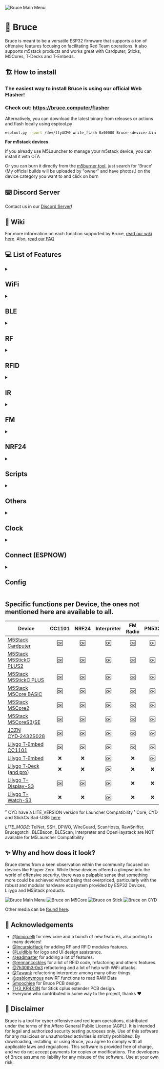 ![Bruce Main Menu](./media/pictures/bruce_banner.jpg)

# :shark: Bruce

Bruce is meant to be a versatile ESP32 firmware that supports a ton of offensive features focusing on facilitating Red Team operations.
It also supports m5stack products and works great with Cardputer, Sticks, M5Cores, T-Decks and T-Embeds.

## :building_construction: How to install

### The easiest way to install Bruce is using our official Web Flasher!
### Check out: https://bruce.computer/flasher

Alternatively, you can download the latest binary from releases or actions and flash locally using esptool.py
```sh
esptool.py --port /dev/ttyACM0 write_flash 0x00000 Bruce-<device>.bin
```

**For m5stack devices**

If you already use M5Launcher to manage your m5stack device, you can install it with OTA

Or you can burn it directly from the [m5burner tool](https://docs.m5stack.com/en/download), just search for 'Bruce' (My official builds will be uploaded by "owner" and have photos.) on the device category you want to and click on burn


## :keyboard: Discord Server

Contact us in our [Discord Server](https://discord.gg/WJ9XF9czVT)!

## :bookmark_tabs: Wiki

For more information on each function supported by Bruce, [read our wiki here](https://github.com/pr3y/Bruce/wiki).
Also, [read our FAQ](https://github.com/pr3y/Bruce/wiki/FAQ)

## :computer: List of Features

<details>
  <summary><h2>WiFi</h2></summary>

- [x] Connect to WiFi
- [x] WiFi AP
- [x] Disconnect WiFi
- [x] [WiFi Atks](https://github.com/pr3y/Bruce/wiki/WiFi#wifi-atks)
  - [x] [Beacon Spam](https://github.com/pr3y/Bruce/wiki/WiFi#beacon-spam)
  - [x] [Target Atk](https://github.com/pr3y/Bruce/wiki/WiFi#target-atk)
    - [x] Information
    - [x] Target Deauth
    - [x] EvilPortal + Deauth
  - [x] Deauth Flood (More than one target)
- [x] [Wardriving](https://github.com/pr3y/Bruce/wiki/Wardriving)
- [x] [TelNet](https://github.com/pr3y/Bruce/wiki/WiFi#telnet)
- [x] [SSH](https://github.com/pr3y/Bruce/wiki/WiFi#ssh)
- [x] [RAW Sniffer](https://github.com/pr3y/Bruce/wiki/WiFi#raw-sniffer)
- [x] [TCP Client](https://github.com/pr3y/Bruce/wiki/WiFi#tcp-client)
- [x] [TCP Listener](https://github.com/pr3y/Bruce/wiki/WiFi#tcp-listener)
- [x] [DPWO-ESP32](https://github.com/pr3y/Bruce/wiki/WiFi#dpwo-esp32)
- [x] [Evil Portal](https://github.com/pr3y/Bruce/wiki/WiFi#evil-portal)
- [x] [Scan Hosts](https://github.com/pr3y/Bruce/wiki/WiFi#evil-portal)
- [x] [Wireguard Tunneling](https://github.com/pr3y/Bruce/wiki/WiFi#wireguard-tunneling)
- [x] Brucegotchi
  - [x] Pwnagotchi friend
  - [x] Pwngrid spam faces & names
    - [x] [Optional] DoScreen a very long name and face
    - [x] [Optional] Flood uniq peer identifiers

</details>

<details>
  <summary><h2>BLE</h2></summary>

- [X] [BLE Scan](https://github.com/pr3y/Bruce/wiki/BLE#ble-scan)
- [X] Bad BLE - Run Ducky scripts, similar to [BadUsb](https://github.com/pr3y/Bruce/wiki/Others#badusb)
- [X] BLE Keyboard - Cardputer and T-Deck Only
- [X] iOS Spam
- [X] Windows Spam
- [X] Samsung Spam
- [X] Android Spam
- [X] Spam All
</details>


<details>
  <summary><h2>RF</h2></summary>

- [x] Scan/Copy
- [x] [Custom SubGhz](https://github.com/pr3y/Bruce/wiki/RF#replay-payloads-like-flipper)
- [x] Spectrum
- [x] Jammer Full (sends a full squared wave into output)
- [x] Jammer Intermittent (sends PWM signal into output)
- [x] Config
    - [X] RF TX Pin
    - [X] RF RX Pin
    - [X] RF Module
        - [x] RF433 T/R M5Stack
        - [x] [CC1101 (Sub-Ghz)](https://github.com/pr3y/Bruce/wiki/CC1101)
    - [X] RF Frequency
- [x] Replay
</details>

<details>
  <summary><h2>RFID</h2></summary>

- [x] Read tag
- [x] Read 125kHz
- [x] Clone tag
- [x] Write NDEF records
- [x] Amiibolink
- [x] Chameleon
- [x] Write data
- [x] Erase data
- [x] Save file
- [x] Load file
- [x] Config
    - [X] [RFID Module](https://github.com/pr3y/Bruce/wiki/RFID#supported-modules)
        - [x] PN532
        - [x] PN532Killer
- [ ] Emulate tag
</details>

<details>
  <summary><h2>IR</h2></summary>

- [x] TV-B-Gone
- [x] IR Receiver
- [x] [Custom IR (NEC, NECext, SIRC, SIRC15, SIRC20, Samsung32, RC5, RC5X, RC6)](https://github.com/pr3y/Bruce/wiki/IR#replay-payloads-like-flipper)
- [x] Config
    - [X] Ir TX Pin
    - [X] Ir RX Pin
</details>

<details>
  <summary><h2>FM</h2></summary>

- [x] [Broadcast standard](https://github.com/pr3y/Bruce/wiki/FM#play_or_pause_button-broadcast-standard)
- [x] [Broadcast reserved](https://github.com/pr3y/Bruce/wiki/FM#no_entry_sign-broadcast-rerserved)
- [x] [Broadcast stop](https://github.com/pr3y/Bruce/wiki/FM#stop_button-broadcast-stop)
- [ ] [FM Spectrum](https://github.com/pr3y/Bruce/wiki/FM#ocean-fm-spectrum)
- [ ] [Hijack Traffic Announcements](https://github.com/pr3y/Bruce/wiki/FM#car-hijack-ta)
- [ ] [Config](https://github.com/pr3y/Bruce/wiki/FM#bookmark_tabs-config)
</details>

<details>
  <summary><h2>NRF24</h2></summary>

- [X] [NRF24 Jammer](https://github.com/pr3y/Bruce/wiki/BLE#nrf24-jammer)
- [X] 2.4G Spectrum
- [ ] Mousejack
</details>

<details>
  <summary><h2>Scripts</h2></summary>

- [X] [JavaScript Interpreter](https://github.com/pr3y/Bruce/wiki/Interpreter) [Credits to justinknight93](https://github.com/justinknight93/Doolittle)
</details>

<details>
  <summary><h2>Others</h2></summary>

- [X] Mic Spectrum
- [X] QRCodes
    - [x] Custom
    - [x] PIX (Brazil bank transfer system)
- [x] [SD Card Mngr](https://github.com/pr3y/Bruce/wiki/Others#sd-card-mngr)
    - [x] View image (jpg)
    - [x] File Info
    - [x] [Wigle Upload](https://github.com/pr3y/Bruce/wiki/Wardriving#how-to-upload)
    - [x] Play Audio
    - [x] View File
- [x] [LittleFS Mngr](https://github.com/pr3y/Bruce/wiki/Others#littlefs-mngr)
- [x] [WebUI](https://github.com/pr3y/Bruce/wiki/Others#webui)
    - [x] Server Structure
    - [x] Html
    - [x] SDCard Mngr
    - [x] Spiffs Mngr
- [x] Megalodon
- [x] [BADUsb (New features, LittleFS and SDCard)](https://github.com/pr3y/Bruce/wiki/Others#badusb)
- [x] USB Keyboard - Cardputer and T-Deck Only
- [x] [Openhaystack](https://github.com/pr3y/Bruce/wiki/Others#openhaystack)
- [x] [iButton](https://github.com/pr3y/Bruce/wiki/Others#ibutton)
- [x] [LED Control](https://github.com/pr3y/Bruce/wiki/Others#led-control)
</details>

<details>
  <summary><h2>Clock</h2></summary>

- [X] RTC Support
- [X] NTP time adjust
- [X] Manual adjust
</details>

<details>
  <summary><h2>Connect (ESPNOW)</h2></summary>

- [X] Send File
- [X] Receive File
</details>

<details>
  <summary><h2>Config</h2></summary>

- [x] Brightness
- [x] Dim Time
- [x] Orientation
- [X] UI Color
- [x] Boot Sound on/off
- [x] Clock
- [x] Sleep
- [x] Restart
</details>

## Specific functions per Device, the ones not mentioned here are available to all.
| Device                  | CC1101    | NRF24    | Interpreter  | FM Radio  | PN532     | Mic   | BadUSB    | RGB Led | Speaker   | Fuel Guage | LITE_MODE |
| ---                     | :---:     | :---:    | :---:        | :---:     | :---:     | :---: | :---:     | :---:   | :---:     | :---:      | :---:     |
| [M5Stack Cardputer](https://shop.m5stack.com/products/m5stack-cardputer-kit-w-m5stamps)       | :ok:      | :ok:     | :ok:         | :ok:      | :ok:      | :ok:  | :ok:      | :ok:    | NS4168    | :x:        | :x:       |
| [M5Stack M5StickC PLUS2](https://shop.m5stack.com/products/m5stickc-plus2-esp32-mini-iot-development-kit)  | :ok:      | :ok:     | :ok:         | :ok:      | :ok:      | :ok:  | :ok:¹     | :x:     | Tone      | :x:        | :x:       |
| [M5Stack M5StickC PLUS](https://shop.m5stack.com/products/m5stickc-plus-esp32-pico-mini-iot-development-kit)   | :ok:      | :ok:     | :ok:          | :ok:      | :ok:      | :ok:  | :ok:¹     | :x:     | Tone      | :x:        | :x:²     |
| [M5Stack M5Core BASIC](https://shop.m5stack.com/products/basic-core-iot-development-kit)    | :ok:        | :ok:       | :ok:          | :ok:       | :ok:        | :ok:  | :ok:¹     | :x:     | Tone      | :x:        | :x:       |
| [M5Stack M5Core2](https://shop.m5stack.com/products/m5stack-core2-esp32-iot-development-kit-v1-1)    | :ok:        | :ok:       | :ok:          | :ok:        | :ok:        | :ok:  | :ok:¹     | :x:     | :x:       | :x:        | :x:       |
| [M5Stack M5CoreS3](https://shop.m5stack.com/products/m5stack-cores3-esp32s3-lotdevelopment-kit)/[SE](https://shop.m5stack.com/products/m5stack-cores3-se-iot-controller-w-o-battery-bottom)     | :ok:        | :ok:       | :ok:         | :ok:        | :ok:        | :x:   | :ok:      | :x:     | :x:       | :x:        | :x:       |
| [JCZN CYD&#x2011;2432S028](https://www.aliexpress.us/item/3256804774970998.html)       | :ok:      | :ok:     | :ok:         | :ok:       | :ok:      | :x:   | :ok:¹     | :x:     | :x:       | :x:        | :x:²      |
| [Lilygo T&#x2011;Embed CC1101](https://lilygo.cc/products/t-embed-cc1101)   | :ok:      | :ok:      | :ok:         | :ok:       | :ok:      | :ok:  | :ok:      | :ok:    | :ok:      | :ok:       | :x:       |
| [Lilygo T&#x2011;Embed](https://lilygo.cc/products/t-embed)          | :x:       | :x:      | :ok:         | :x:       | :ok:      | :ok:  | :ok:      | :ok:    | :ok:      | :x:        | :x:       |
| [Lilygo T&#x2011;Deck](https://lilygo.cc/products/t-deck) ([and pro](https://lilygo.cc/products/t-deck-plus-1)) | :x:       | :x:      | :ok:         | :x:       | :x:       | :x:   | :ok:      | :x:     | :x:       | :x:        | :x:       |
| [Lilygo T-Display-S3](https://lilygo.cc/products/t-display-s3) | :ok:       | :ok:      | :ok:         | :x:       | :x:       | :x:   | :ok:      | :x:     | :x:       | :x:        | :x:       |
| [Lilygo T-Watch-S3](https://lilygo.cc/products/t-watch-s3) | :x:       | :x:      | :ok:         | :x:       | :x:       | :x:   | :ok:      | :x:     | :x:       | :x:        | :x:       |

² CYD have a LITE_VERSION version for Launcher Compatibility
¹ Core, CYD and StickCs Bad-USB: [here](https://github.com/pr3y/Bruce/wiki/Others#badusb)

*LITE_MODE*: TelNet, SSH, DPWO, WireGuard, ScanHosts, RawSniffer, Brucegotchi, BLEBacon, BLEScan, Interpreter and OpenHaystack are NOT available for M5Launcher Compatibility


## :sparkles: Why and how does it look?

Bruce stems from a keen observation within the community focused on devices like Flipper Zero. While these devices offered a glimpse into the world of offensive security, there was a palpable sense that something more could be achieved without being that overpriced, particularly with the robust and modular hardware ecosystem provided by ESP32 Devices, Lilygo and M5Stack products.

![Bruce Main Menu](./media/pictures/pic1.png)
![Bruce on M5Core](./media/pictures/core.png)
![Bruce on Stick](./media/pictures/stick.png)
![Bruce on CYD](./media/pictures/cyd.png)

Other media can be [found here](./media/).

## :clap: Acknowledgements

+ [@bmorcelli](https://github.com/bmorcelli) for new core and a bunch of new features, also porting to many devices!
+ [@IncursioHack](https://github.com/IncursioHack) for adding RF and RFID modules features.
+ [@Luidiblu](https://github.com/Luidiblu) for logo and UI design assistance.
+ [@eadmaster](https://github.com/eadmaster) for adding a lot of features.
+ [@rennancockles](https://github.com/rennancockles) for a lot of RFID code, refactoring and others features.
+ [@7h30th3r0n3](https://github.com/7h30th3r0n3) refactoring and a lot of help with WiFi attacks.
+ [@Tawank](https://github.com/Tawank) refactoring interpreter among many other things
+ [@pablonymous]() new RF functions to read RAW Data
+ [Smoochiee]() for Bruce PCB design.
+ [TH3_KR4K3N]() for Stick cplus extender PCB design.
+ Everyone who contributed in some way to the project, thanks :heart:

## :construction: Disclaimer

Bruce is a tool for cyber offensive and red team operations, distributed under the terms of the Affero General Public License (AGPL). It is intended for legal and authorized security testing purposes only. Use of this software for any malicious or unauthorized activities is strictly prohibited. By downloading, installing, or using Bruce, you agree to comply with all applicable laws and regulations. This software is provided free of charge, and we do not accept payments for copies or modifications. The developers of Bruce assume no liability for any misuse of the software. Use at your own risk.

